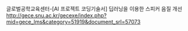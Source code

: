 글로벌공학교육센터-[AI 프로젝트 코딩기술서] 딥러닝을 이용한 스피커 음질 개선
http://gece.snu.ac.kr/gecexe/index.php?mid=gece_lms&category=51919&document_srl=57073
